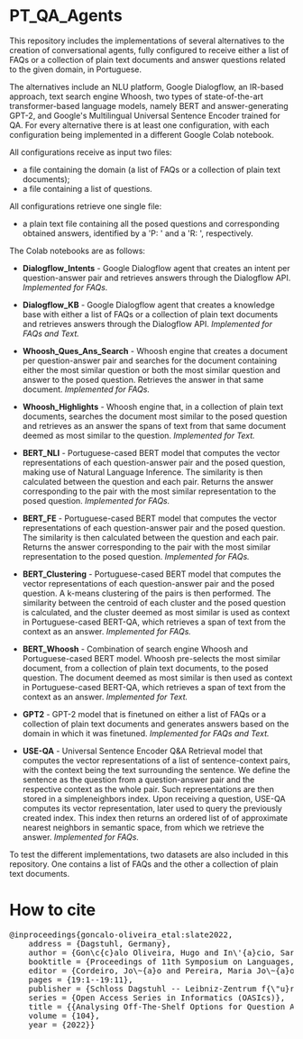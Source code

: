 # PT_QA_Agents

This repository includes the implementations of several alternatives to the creation of conversational agents, fully configured to receive either a list of FAQs or a collection of plain text documents and answer questions related to the given domain, in Portuguese.

The alternatives include an NLU platform, Google Dialogflow, an IR-based approach, text search engine Whoosh, two types of state-of-the-art transformer-based language models, namely BERT and answer-generating GPT-2, and Google's Multilingual Universal Sentence Encoder trained for QA.
For every alternative there is at least one configuration, with each configuration being implemented in a different Google Colab notebook.

All configurations receive as input two files: 
* a file containing the domain (a list of FAQs or a collection of plain text documents);
* a file containing a list of questions.

All configurations retrieve one single file:
* a plain text file containing all the posed questions and corresponding obtained answers, identified by a 'P: ' and a 'R: ', respectively.

The Colab notebooks are as follows:

* **Dialogflow_Intents** - Google Dialogflow agent that creates an intent per question-answer pair and retrieves answers through the Dialogflow API.
*Implemented for FAQs.*

* **Dialogflow_KB** - Google Dialogflow agent that creates a knowledge base with either a list of FAQs or a collection of plain text documents and retrieves answers through the Dialogflow API.
*Implemented for FAQs and Text.*

* **Whoosh_Ques_Ans_Search** - Whoosh engine that creates a document per question-answer pair and searches for the document containing either the most similar question or both the most similar question and answer to the posed question. 
Retrieves the answer in that same document.
*Implemented for FAQs.*

* **Whoosh_Highlights** - Whoosh engine that, in a collection of plain text documents, searches the document most similar to the posed question and retrieves as an answer the spans of text from that same document deemed as most similar to the question.
*Implemented for Text.*

* **BERT_NLI** - Portuguese-cased BERT model that computes the vector representations of each question-answer pair and the posed question, making use of Natural Language Inference. The similarity is then calculated between the question and each pair.
Returns the answer corresponding to the pair with the most similar representation to the posed question.
*Implemented for FAQs.* 

* **BERT_FE** - Portuguese-cased BERT model that computes the vector representations of each question-answer pair and the posed question. The similarity is then calculated between the question and each pair.
Returns the answer corresponding to the pair with the most similar representation to the posed question.
*Implemented for FAQs.*

* **BERT_Clustering** - Portuguese-cased BERT model that computes the vector representations of each question-answer pair and the posed question. A k-means clustering of the pairs is then performed.
The similarity between the centroid of each cluster and the posed question is calculated, and the cluster deemed as most similar is used as context in Portuguese-cased BERT-QA, which retrieves a span of text from the context as an answer.
*Implemented for FAQs.*

* **BERT_Whoosh** - Combination of search engine Whoosh and Portuguese-cased BERT model.
Whoosh pre-selects the most similar document, from a collection of plain text documents, to the posed question.
The document deemed as most similar is then used as context in Portuguese-cased BERT-QA, which retrieves a span of text from the context as an answer.
*Implemented for Text.*

* **GPT2** - GPT-2 model that is finetuned on either a list of FAQs or a collection of plain text documents and generates answers based on the domain in which it was finetuned. 
*Implemented for FAQs and Text.*

* **USE-QA** - Universal Sentence Encoder Q&A Retrieval model that computes the vector representations of a list of sentence-context pairs, with the context being the text surrounding the sentence. We define the sentence as the question from a question-answer pair and the respective context as the whole pair. Such representations are then stored in a simpleneighbors index. Upon receiving a question, USE-QA computes its vector representation, later used to query the previously created index.
This index then returns an ordered list of of approximate nearest neighbors in semantic space, from which we retrieve the answer.
*Implemented for FAQs.*

To test the different implementations, two datasets are also included in this repository. One contains a list of FAQs and the other a collection of plain text documents.

# How to cite

<pre>
@inproceedings{goncalo-oliveira_etal:slate2022,
	address = {Dagstuhl, Germany},
	author = {Gon\c{c}alo Oliveira, Hugo and In\'{a}cio, Sara and Silva, Catarina},
	booktitle = {Proceedings of 11th Symposium on Languages, Applications and Technologies (SLATE 2022)},
	editor = {Cordeiro, Jo\~{a}o and Pereira, Maria Jo\~{a}o and Rodrigues, Nuno F. and Pais, Sebasti\~{a}o},
	pages = {19:1--19:11},
	publisher = {Schloss Dagstuhl -- Leibniz-Zentrum f{\"u}r Informatik},
	series = {Open Access Series in Informatics (OASIcs)},
	title = {{Analysing Off-The-Shelf Options for Question Answering with Portuguese FAQs}},
	volume = {104},
	year = {2022}}
</pre>
